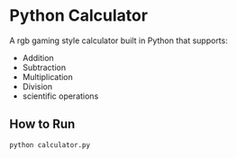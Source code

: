 # Python Calculator

A rgb gaming style  calculator built in Python that supports:
- Addition
- Subtraction
- Multiplication
- Division
- scientific operations

## How to Run
```bash
python calculator.py
